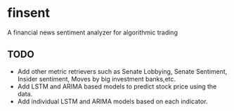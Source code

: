 # finsent
 A financial news sentiment analyzer for algorithmic trading


## TODO
- Add other metric retrievers such as Senate Lobbying, Senate Sentiment, Insider sentiment, Moves by big investment banks,etc.
- Add LSTM and ARIMA based models to predict stock price using the data.
- Add individual LSTM and ARIMA models based on each indicator.